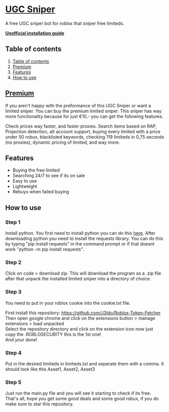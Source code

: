 
# [UGC Sniper]((https://discord.gg/3Uvcf8d9aY))
A free UGC sniper bot for roblox that sniper free limiteds.

**[Unofficial installation guide](https://docs.google.com/document/d/1VAqSW067-8OlexScBwje-HJcMn7vXJJM3WuRHE97-QU/edit)**

## Table of contents
1. [Table of contents](https://github.com/J3ldo/UGC-Sniper#Table-of-contents)
2. [Premium](https://github.com/J3ldo/UGC-Sniper#Premium)
3. [Features](https://github.com/J3ldo/UGC-Sniper#features)
4. [How to use](https://github.com/J3ldo/UGC-Sniper#how-to-use)

## [Premium](https://discord.gg/3Uvcf8d9aY)
If you aren't happy with the preformance of this UGC Sniper or want a limited sniper. You can buy the premium limited sniper. This sniper has way more functionality because for just €10,- you can get the following features.
  
Check prices way faster, and faster proxies.
Search items based on RAP, Projection detection, alt account support, buying every limited with a price under 50 robux, blacklisted keywords, checking 119 limiteds in 0,75 seconds (no proxies), dynamic pricing of limited, and way more. 

## Features
* Buying the free limited
* Searching 24/7 to see if its on sale
* Easy to use
* Lightweight
* Rebuys when failed buying

## How to use

### Step 1
Install python. You first need to install python you can do this [here](https://www.python.org/download). After downloading python you need to install the requests library. You can do this by typing "pip install requests" in the command prompt or if that doesnt work "python -m pip install requests". 

### Step 2
Click on code > download zip. This will download the program as a .zip file after that unpack the installed limited sniper into a directory of choice.
 
### Step 3
You need to put in your roblox cookie into the cookie.txt file.

First install this repository: https://github.com/J3ldo/Roblox-Token-Fetcher  
Then open google chrome and click on the extensions button > manage extensions > load unpacked  
Select the repository directory and click on the extension icon now just copy the .ROBLOSECURITY this is the 1st one!  
And your done!

### Step 4
Put in the desired limiteds in limiteds.txt and seperate them with a comma.
It should look like this
Asset1, Asset2, Asset3

### Step 5
Just run the main.py file and you will see it starting to check if its free.
That's all, hope you get some good deals and some good robux, if you do make sure to star this repository.
